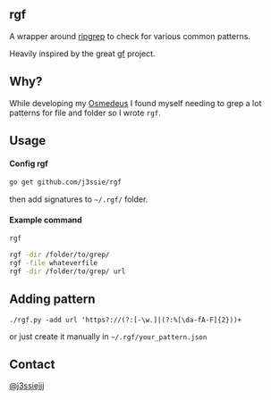 
## rgf

A wrapper around [ripgrep](https://github.com/BurntSushi/ripgrep) to check for various common patterns.

Heavily inspired by the great [gf](https://github.com/tomnomnom/gf) project.

## Why?
While developing my [Osmedeus](https://github.com/j3ssie/Osmedeus) I found myself needing to grep a lot patterns for file and folder so I wrote `rgf`.

## Usage

#### Config rgf

``` bash
go get github.com/j3ssie/rgf
```

then add signatures to `~/.rgf/` folder.

#### Example command

```bash
rgf

rgf -dir /folder/to/grep/
rgf -file whateverfile
rgf -dir /folder/to/grep/ url
```

## Adding pattern

```
./rgf.py -add url 'https?://(?:[-\w.]|(?:%[\da-fA-F]{2}))+
```

or just create it manually in `~/.rgf/your_pattern.json`


## Contact

[@j3ssiejjj](https://twitter.com/j3ssiejjj)
